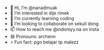 - 👋 Hi, I’m @nanadmuak
- 👀 I’m interested in dije rimek
- 🌱 I’m currently learning coding
- 💞️ I’m looking to collaborate on sekull dong
- 📫 How to reach me @indomyy.na on insta
- 😄 Pronouns: archenn
- ⚡ Fun fact: pgn belajar tp malezz

<!---
nanadmuak/nanadmuak is a ✨ special ✨ repository because its `README.md` (this file) appears on your GitHub profile.
You can click the Preview link to take a look at your changes.
--->
